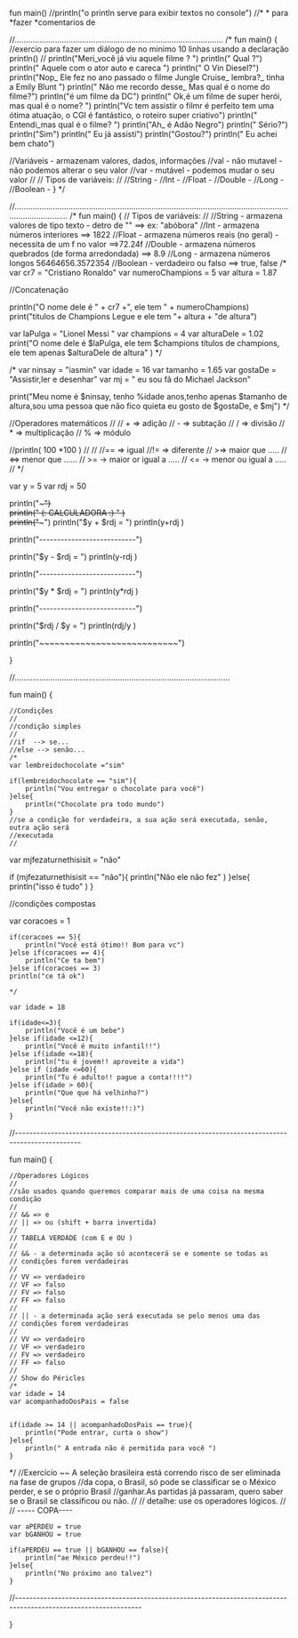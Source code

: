 fun main()
  //println("o println serve para exibir textos no console")
  //*
    * para
    *fazer
    *comentarios de



//.............................................................................................
/*
fun main() {
   //exercio para fazer um diálogo de no minimo 10 linhas usando a declaração println()
   //
println("Meri_você já viu aquele filme ? ")
println("<Meri> Qual ?")
println(" Aquele com o  ator auto e careca ")
println("<Meri> O Vin Diesel?")
println("Nop_ Ele fez no ano passado o filme Jungle Cruise_ lembra?_ tinha a Emily Blunt ")
println("<Meri> Não me recordo desse_ Mas qual é o nome do filme?")
println("é um filme da DC")
println("<Meri> Ok,é um filme de super herói, mas qual é o nome? ")
println("Vc tem assistir o filmr é perfeito tem uma ótima atuação, o CGI é fantástico, o roteiro super criativo")
println("<Meri> Entendi_mas qual é o filme? ")
println("Ah_ é Adão Negro")
println("<Meri> Sério?")
println("Sim")
println("<Meri> Eu já assisti")
println("Gostou?")
println("<Meri> Eu achei bem chato")

//Variáveis - armazenam valores, dados, informações 
//val - não mutavel - não podemos alterar o seu valor
//var - mutável - podemos mudar o seu valor
//
// Tipos de variáveis: 
// 
//String - 
//Int - 
//Float - 
//Double - 
//Long - 
//Boolean - 
}
*/


//....................................................................................................................................................
/*
fun main() {
    // Tipos de variáveis: 
// 
//String - armazena valores de tipo texto - detro de ""  ==> ex: "abóbora"
//Int - armazena números interiores  ==> 1822
//Float - armazena números reais (no geral) - necessita de um f no valor  ==>72.24f
//Double - armazena números quebrados (de forma arredondada)  ==> 8.9
//Long - armazena números longos 56464656.3572354
//Boolean - verdadeiro ou falso ==> true, false 
/*
var cr7 = "Cristiano Ronaldo"
var numeroChampions = 5
var altura = 1.87 
     
//Concatenação 

println("O nome dele é " + cr7 +", ele tem " + numeroChampions)
print("titulos de Champions Legue e ele tem "+ altura + "de altura")



var laPulga = "Lionel Messi "
var champions = 4 
var alturaDele = 1.02  
print("O nome dele é $laPulga, ele tem $champions títulos de champions, ele tem apenas $alturaDele de altura" )
*/


/*
var ninsay = "iasmin" 
var idade = 16 
var tamanho = 1.65
var gostaDe = "Assistir,ler e desenhar" 
var mj = " eu sou fã do Michael Jackson"
    
print("Meu nome é $ninsay, tenho %idade anos,tenho apenas $tamanho de altura,sou uma pessoa que não fico quieta eu gosto de $gostaDe, e $mj")
*/ 
    
    
//Operadores matemáticos 
//
// + => adição 
// - => subtação 
// / => divisão 
// * => multiplicação 
// % => módulo 

//println( 100 *100 ) 
//
//
//== => igual 
//!= => diferente 
// >=> maior que ..... 
// <=> menor que ...... 
// >= -> maior or igual a ..... 
// <= -> menor ou igual a ..... 
// 
*/
    
 var y = 5
 var rdj = 50 
    
 println("~~~~~~~~~~~~~~~~~~~~~~~~~~~")   
 println("  (: CALCULADORA :)      " )  
 println("~~~~~~~~~~~~~~~~~~~~~~~~~~~")
 println("$y + $rdj =                ")
 println(y+rdj                        )
 
 println("---------------------------")
 
 println("$y - $rdj =                ")
 println(y-rdj                        )  
 
 println("---------------------------")
 
 println("$y * $rdj =                ")
 println(y*rdj                        )
 
 println("---------------------------")
 
 println("$rdj / $y =                ")
 println(rdj/y                        )
 
 println("~~~~~~~~~~~~~~~~~~~~~~~~~~~")  

}
  
  
  //................................................................................................

  
  fun main() {  
    
    //Condições 
    //
    //condição simples 
    //
    //if  --> se... 
    //else --> senão... 
    /*
    var lembreidochocolate ="sim"     
    
    if(lembreidochocolate == "sim"){
        println("Vou entregar o chocolate para você") 
    }else{ 
        println("Chocolate pra todo mundo")           
    }      
    //se a condição for verdadeira, a sua ação será executada, senão,  outra ação será 
    //executada 
    // 
   
   
   var mjfezaturnethisisit = "não" 
    
   if (mjfezaturnethisisit == "não"){
   println("Não ele não fez" ) 
   }else{
   println("isso é tudo" ) 
   } 
   
   //condições compostas  
   
   var coracoes = 1 
    
    if(coracoes == 5){ 
        println("Você está ótimo!! Bom para vc") 
    }else if(coracoes == 4){ 
        println("Ce ta bem") 
    }else if(coracoes == 3)      
    println("ce tá ok") 
    
    */ 
    
    var idade = 18
    
    if(idade<=3){ 
        println("Você é um bebe") 
    }else if(idade <=12){ 
        println("Você é muito infantil!!") 
    }else if(idade <=18){ 
        println("tu é jovem!! aproveite a vida") 
    }else if (idade <=60){
        println("Tu é adulto!! pague a conta!!!!") 
    }else if(idade > 60){ 
        println("Que que há velhinho?") 
    }else{ 
        println("Você não existe!!:)") 
    }   
//------------------------------------------------------------------------------------------------    
    
  fun main() {
 
    //Operadores Lógicos 
    //
    //são usados quando queremos comparar mais de uma coisa na mesma condição 
    //
    // && => e 
    // || => ou (shift + barra invertida) 
    // 
    // TABELA VERDADE (com E e OU ) 
    // 
    // && - a determinada ação só acontecerá se e somente se todas as 
    // condições forem verdadeiras 
    // 
    // VV => verdadeiro 
    // VF => falso 
    // FV => falso 
    // FF => falso 
    // 
    // || - a determinada ação será executada se pelo menos uma das 
    // condições forem verdadeiras 
    // 
    // VV => verdadeiro 
    // VF => verdadeiro 
    // FV => verdadeiro 
    // FF => falso 
    //
    // Show do Péricles  
    /*
    var idade = 14
    var acompanhadoDosPais = false
    
    
    if(idade >= 14 || acompanhadoDosPais == true){
        println("Pode entrar, curta o show")
    }else{
        println(" A entrada não é permitida para você ")
    }   
  */ 
    //Exercício ~~ A seleção brasileira está correndo risco de ser eliminada na fase de grupos 
    //da copa, o Brasil, só pode se classificar se o México perder, e se o próprio Brasil 
    //ganhar.As partidas já passaram, quero saber se o Brasil se classificou ou não.
    //
    // detalhe: use os operadores lógicos. 
    // 
    // ----- COPA---- 
    
   
    var aPERDEU = true 
    var bGANHOU = true
    
    if(aPERDEU == true || bGANHOU == false){
        println("ae México perdeu!!")
    }else{ 
        println("No próximo ano talvez")
    }    
//-----------------------------------------------------------------------------------------------------------------    
    
    
    
    
      
    
   
   

}
        
